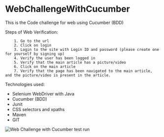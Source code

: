# WebChallengeWithCucumber

This is the Code challenge for web using Cucumber (BDD)

Steps of Web Verification:

		1. Go to the url
		2. Click on login
		3. Login to the site with Login ID and password (please create one for yourself by signing up)
		4. Verify the user has been logged in
		5. Verify that the main article has a picture/video
		6. Click on the main article
		7. Verify that the page has been navigated to the main article, and the picture/video is present in the article.

Technologies used:
- Selenium WebDriver with Java 
 - Cucumber (BDD) 
 - Junit 
 - CSS selectors and xpaths 
 - Maven 
 - GIT

![Web Challenge with Cucumber test run](https://user-images.githubusercontent.com/25843579/36344074-e6f8b2f8-143a-11e8-8368-0d44545127a0.png)
